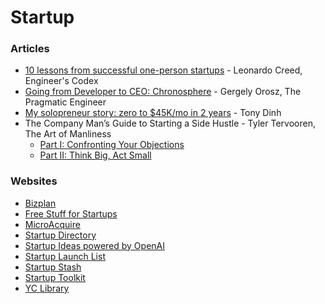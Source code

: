 # Startup

### Articles

* [10 lessons from successful one-person startups](https://engineercodex.substack.com/p/10-lessons-from-software-side-ventures) - Leonardo Creed, Engineer's Codex
* [Going from Developer to CEO: Chronosphere](https://blog.pragmaticengineer.com/chronosphere/) - Gergely Orosz, The Pragmatic Engineer
* [My solopreneur story: zero to $45K/mo in 2 years](https://news.tonydinh.com/p/my-solopreneur-story-zero-to-45kmo) - Tony Dinh
* The Company Man’s Guide to Starting a Side Hustle - Tyler Tervooren, The Art of Manliness
  * [Part I: Confronting Your Objections](https://www.artofmanliness.com/career-wealth/career/the-company-mans-guide-to-starting-a-side-hustle-part-i-confronting-your-objections/)
  * [Part II: Think Big, Act Small](https://www.artofmanliness.com/career-wealth/career/the-company-mans-guide-to-starting-a-side-hustle-part-ii-think-big-act-small/)

### Websites

* [Bizplan](https://www.bizplan.com/)
* [Free Stuff for Startups](https://www.producthunt.com/@hnshah/collections/free-stuff-for-startups)
* [MicroAcquire](https://microacquire.com/)
* [Startup Directory](https://www.eggradients.com/startup-directory)
* [Startup Ideas powered by OpenAI](https://ideasai.com/)
* [Startup Launch List](https://startuplaunchlist.com/)
* [Startup Stash](https://startupstash.com/)
* [Startup Toolkit](https://startuptoolkit.info)
* [YC Library](https://www.ycombinator.com/library)
